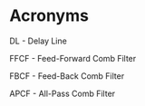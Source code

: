 # Acronyms 
DL - Delay Line

FFCF - Feed-Forward Comb Filter

FBCF - Feed-Back Comb Filter

APCF - All-Pass Comb Filter
